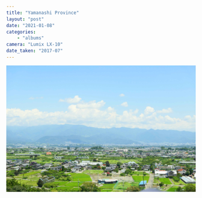 ```yaml
---
title: "Yamanashi Province"
layout: "post" 
date: "2021-01-08"
categories: 
    - "albums"
camera: "Lumix LX-10"
date_taken: "2017-07"
---
```


![USC](/images/yamanashi.jpg)
